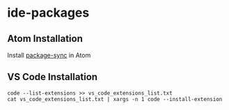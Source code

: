 # ide-packages

## Atom Installation 

Install [package-sync](https://atom.io/packages/package-sync) in Atom

## VS Code Installation

```
code --list-extensions >> vs_code_extensions_list.txt
cat vs_code_extensions_list.txt | xargs -n 1 code --install-extension
```
